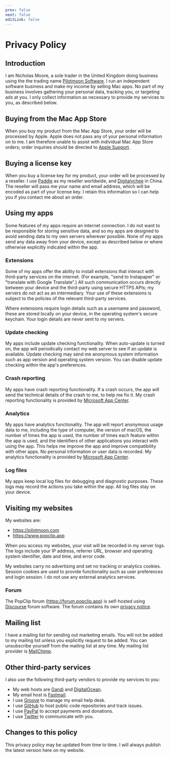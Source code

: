 ```yaml
---
prev: false
next: false
editLink: false
---
```

# Privacy Policy

## Introduction

I am Nicholas Moore, a sole trader in the United Kingdom doing business using the the trading name [Pilotmoon Software](https://pilotmoon.com/about). I run an independent software business and make my income by selling Mac apps. No part of my business involves gathering your personal data, tracking you, or targeting ads at you. I only collect information as necessary to provide my services to you, as described below.

## Buying from the Mac App Store

When you buy my product from the Mac App Store, your order will be processed by Apple. Apple does not pass any of your personal information on to me. I am therefore unable to assist with individual Mac App Store orders; order inquiries should be directed to [Apple Support](https://getsupport.apple.com/).

## Buying a license key

When you buy a license key for my product, your order will be processed by a reseller. I use [Paddle](https://paddle.com/) as my reseller worldwide, and [Digitalychee](https://lizhi.io/) in China. The reseller will pass me your name and email address, which will be encoded as part of your license key. I retain this information so I can help you if you contact me about an order.

## Using my apps

Some features of my apps require an internet connection. I do not want to be responsible for storing sensitive data, and so my apps are designed to avoid sending data to my own servers wherever possible. None of my apps send any data away from your device, except as described below or where otherwise explicitly indicated within the app.

### Extensions

Some of my apps offer the ability to install extensions that interact with third-party services on the internet. (For example, "send to Instapaper" or "translate with Google Translate".) All such communication occurs directly between your device and the third-party using secure HTTPS APIs; my servers do not act as an intermediary. Your use of these extensions is subject to the policies of the relevant third-party services.

Where extensions require login details such as a username and password, these are stored locally on your device, in the operating system's secure keychain. Your login details are never sent to my servers.

### Update checking

My apps include update checking functionality. When auto-update is turned on, the app will periodically contact my web server to see if an update is available. Update checking may send me anonymous system information such as app version and operating system version. You can disable update checking within the app's preferences.

### Crash reporting

My apps have crash reporting functionality. If a crash occurs, the app will send the technical details of the crash to me, to help me fix it. My crash reporting functionality is provided by [Microsoft App Center](https://appcenter.ms/).

### Analytics

My apps have analytics functionality. The app will report anonymous usage data to me, including the type of computer, the version of macOS, the number of times the app is used, the number of times each feature within the app is used, and the identifiers of other applications you interact with using the app. This helps me improve the app and improve compatibility with other apps. No personal information or user data is recorded. My analytics functionality is provided by [Microsoft App Center](https://appcenter.ms/).

### Log files

My apps keep local log files for debugging and diagnostic purposes. These logs may record the actions you take within the app. All log files stay on your device.

## Visiting my websites

My websites are: 

- <https://pilotmoon.com>
- <https://www.popclip.app>

When you access my websites, your visit will be recorded in my server logs. The logs include your IP address, referrer URL, browser and operating system identifier, date and time, and error code.

My websites carry no advertising and set no tracking or analytics cookies. Session cookies are used to provide functionality such as user preferences and login session. I do not use any external analytics services.

### Forum

The PopClip forum (<https://forum.popclip.app>) is self-hosted using [Discourse](https://www.discourse.org/) forum software. The forum contains its own [privacy notice](https://forum.popclip.app/privacy).

## Mailing list

I have a mailing list for sending out marketing emails. You will not be added to my mailing list unless you explicitly request to be added. You can unsubscribe yourself from the mailing list at any time. My mailing list provider is [MailChimp](https://mailchimp.com/).

## Other third-party services

I also use the following third-party vendors to provide my services to you:

* My web hosts are [Gandi](https://www.gandi.net/) and [DigitalOcean](htts://digitalocean.com).
* My email host is [Fastmail](https://www.fastmail.com/).
* I use [Groove](https://groovehq.com/) to manage my email help desk.
* I use [GitHub](https://www.github.com/pilotmoon/) to host public code repositories and track issues.
* I use [PayPal](https://www.paypal.com/) to accept payments and donations.
* I use [Twitter](https://twitter.com/) to communicate with you.
  
## Changes to this policy

This privacy policy may be updated from time to time. I will always publish the latest version here on my website.
